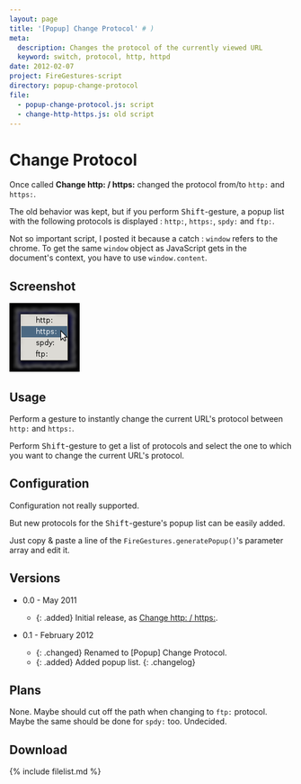 ```yaml
---
layout: page
title: '[Popup] Change Protocol' # )
meta:
  description: Changes the protocol of the currently viewed URL
  keyword: switch, protocol, http, httpd
date: 2012-02-07
project: FireGestures-script
directory: popup-change-protocol
file:
  - popup-change-protocol.js: script
  - change-http-https.js: old script
---
```


# Change Protocol

Once called **Change http: / https:** changed the protocol from/to `http:` and `https:`.

The old behavior was kept, but if you perform <kbd>Shift</kbd>-gesture, a popup list with the following protocols is displayed : `http:`, `https:`, `spdy:` and `ftp:`.

Not so important script, I posted it because a catch : `window` refers to the chrome. To get the same `window` object as JavaScript gets in the document's context, you
have to use `window.content`.

## Screenshot

![screenshot of the script's content menu](popup-change-protocol.png)

## Usage

Perform a gesture to instantly change the current URL's protocol between `http:` and `https:`.

Perform <kbd>Shift</kbd>-gesture to get a list of protocols and select the one to which you want to change the current URL's protocol.

## Configuration

Configuration not really supported.

But new protocols for the <kbd>Shift</kbd>-gesture's popup list can be easily added.

Just copy & paste a line of the `FireGestures.generatePopup()`'s parameter array and edit it.

## Versions

* 0.0 - May 2011
  * {: .added} Initial release, as [Change http: / https:](change-http-https.html).

* 0.1 - February 2012
  * {: .changed} Renamed to \[Popup\] Change Protocol.
  * {: .added} Added popup list.
{: .changelog}

## Plans

None. Maybe should cut off the path when changing to `ftp:` protocol. Maybe the same should be done for `spdy:` too. Undecided.

## Download

{% include filelist.md %}
